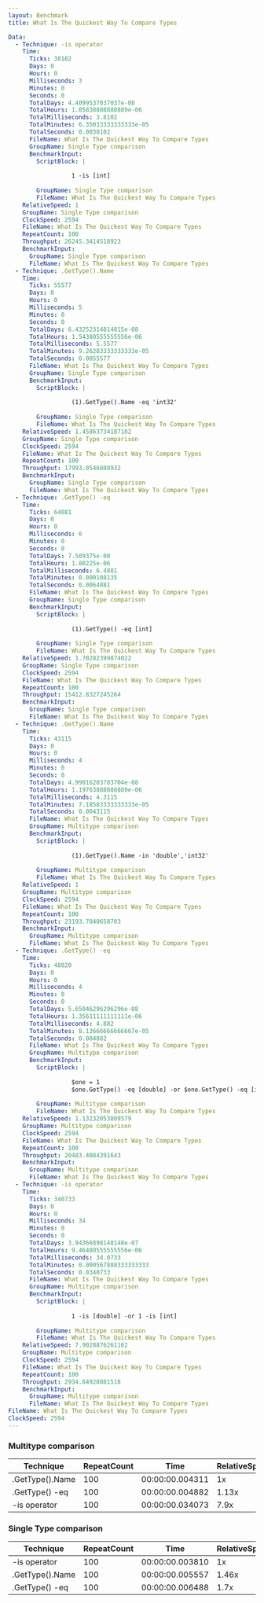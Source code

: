 ```yaml
---
layout: Benchmark
title: What Is The Quickest Way To Compare Types

Data: 
  - Technique: -is operator
    Time: 
      Ticks: 38102
      Days: 0
      Hours: 0
      Milliseconds: 3
      Minutes: 0
      Seconds: 0
      TotalDays: 4.4099537037037e-08
      TotalHours: 1.05838888888889e-06
      TotalMilliseconds: 3.8102
      TotalMinutes: 6.35033333333333e-05
      TotalSeconds: 0.0038102
      FileName: What Is The Quickest Way To Compare Types
      GroupName: Single Type comparison
      BenchmarkInput: 
        ScriptBlock: |
          
                  1 -is [int]
              
        GroupName: Single Type comparison
        FileName: What Is The Quickest Way To Compare Types
    RelativeSpeed: 1
    GroupName: Single Type comparison
    ClockSpeed: 2594
    FileName: What Is The Quickest Way To Compare Types
    RepeatCount: 100
    Throughput: 26245.3414518923
    BenchmarkInput: 
      GroupName: Single Type comparison
      FileName: What Is The Quickest Way To Compare Types
  - Technique: .GetType().Name
    Time: 
      Ticks: 55577
      Days: 0
      Hours: 0
      Milliseconds: 5
      Minutes: 0
      Seconds: 0
      TotalDays: 6.43252314814815e-08
      TotalHours: 1.54380555555556e-06
      TotalMilliseconds: 5.5577
      TotalMinutes: 9.26283333333333e-05
      TotalSeconds: 0.0055577
      FileName: What Is The Quickest Way To Compare Types
      GroupName: Single Type comparison
      BenchmarkInput: 
        ScriptBlock: |
          
                  (1).GetType().Name -eq 'int32'
              
        GroupName: Single Type comparison
        FileName: What Is The Quickest Way To Compare Types
    RelativeSpeed: 1.45863734187182
    GroupName: Single Type comparison
    ClockSpeed: 2594
    FileName: What Is The Quickest Way To Compare Types
    RepeatCount: 100
    Throughput: 17993.0546808932
    BenchmarkInput: 
      GroupName: Single Type comparison
      FileName: What Is The Quickest Way To Compare Types
  - Technique: .GetType() -eq
    Time: 
      Ticks: 64881
      Days: 0
      Hours: 0
      Milliseconds: 6
      Minutes: 0
      Seconds: 0
      TotalDays: 7.509375e-08
      TotalHours: 1.80225e-06
      TotalMilliseconds: 6.4881
      TotalMinutes: 0.000108135
      TotalSeconds: 0.0064881
      FileName: What Is The Quickest Way To Compare Types
      GroupName: Single Type comparison
      BenchmarkInput: 
        ScriptBlock: |
                  
                  (1).GetType() -eq [int]
              
        GroupName: Single Type comparison
        FileName: What Is The Quickest Way To Compare Types
    RelativeSpeed: 1.70282399874022
    GroupName: Single Type comparison
    ClockSpeed: 2594
    FileName: What Is The Quickest Way To Compare Types
    RepeatCount: 100
    Throughput: 15412.8327245264
    BenchmarkInput: 
      GroupName: Single Type comparison
      FileName: What Is The Quickest Way To Compare Types
  - Technique: .GetType().Name
    Time: 
      Ticks: 43115
      Days: 0
      Hours: 0
      Milliseconds: 4
      Minutes: 0
      Seconds: 0
      TotalDays: 4.99016203703704e-08
      TotalHours: 1.19763888888889e-06
      TotalMilliseconds: 4.3115
      TotalMinutes: 7.18583333333333e-05
      TotalSeconds: 0.0043115
      FileName: What Is The Quickest Way To Compare Types
      GroupName: Multitype comparison
      BenchmarkInput: 
        ScriptBlock: |
          
                  (1).GetType().Name -in 'double','int32'
              
        GroupName: Multitype comparison
        FileName: What Is The Quickest Way To Compare Types
    RelativeSpeed: 1
    GroupName: Multitype comparison
    ClockSpeed: 2594
    FileName: What Is The Quickest Way To Compare Types
    RepeatCount: 100
    Throughput: 23193.7840658703
    BenchmarkInput: 
      GroupName: Multitype comparison
      FileName: What Is The Quickest Way To Compare Types
  - Technique: .GetType() -eq
    Time: 
      Ticks: 48820
      Days: 0
      Hours: 0
      Milliseconds: 4
      Minutes: 0
      Seconds: 0
      TotalDays: 5.65046296296296e-08
      TotalHours: 1.35611111111111e-06
      TotalMilliseconds: 4.882
      TotalMinutes: 8.13666666666667e-05
      TotalSeconds: 0.004882
      FileName: What Is The Quickest Way To Compare Types
      GroupName: Multitype comparison
      BenchmarkInput: 
        ScriptBlock: |
          
                  $one = 1
                  $one.GetType() -eq [double] -or $one.GetType() -eq [int]
              
        GroupName: Multitype comparison
        FileName: What Is The Quickest Way To Compare Types
    RelativeSpeed: 1.13232053809579
    GroupName: Multitype comparison
    ClockSpeed: 2594
    FileName: What Is The Quickest Way To Compare Types
    RepeatCount: 100
    Throughput: 20483.4084391643
    BenchmarkInput: 
      GroupName: Multitype comparison
      FileName: What Is The Quickest Way To Compare Types
  - Technique: -is operator
    Time: 
      Ticks: 340733
      Days: 0
      Hours: 0
      Milliseconds: 34
      Minutes: 0
      Seconds: 0
      TotalDays: 3.94366898148148e-07
      TotalHours: 9.46480555555556e-06
      TotalMilliseconds: 34.0733
      TotalMinutes: 0.000567888333333333
      TotalSeconds: 0.0340733
      FileName: What Is The Quickest Way To Compare Types
      GroupName: Multitype comparison
      BenchmarkInput: 
        ScriptBlock: |
          
                  1 -is [double] -or 1 -is [int]
              
        GroupName: Multitype comparison
        FileName: What Is The Quickest Way To Compare Types
    RelativeSpeed: 7.9028876261162
    GroupName: Multitype comparison
    ClockSpeed: 2594
    FileName: What Is The Quickest Way To Compare Types
    RepeatCount: 100
    Throughput: 2934.84928081518
    BenchmarkInput: 
      GroupName: Multitype comparison
      FileName: What Is The Quickest Way To Compare Types
FileName: What Is The Quickest Way To Compare Types
ClockSpeed: 2594
---
```



### Multitype comparison


|Technique      |RepeatCount|Time           |RelativeSpeed|Throughput|
|---------------|-----------|---------------|-------------|----------|
|.GetType().Name|100        |00:00:00.004311|1x           |23193.78/s|
|.GetType() -eq |100        |00:00:00.004882|1.13x        |20483.41/s|
|-is operator   |100        |00:00:00.034073|7.9x         |2934.85/s |


### Single Type comparison


|Technique      |RepeatCount|Time           |RelativeSpeed|Throughput|
|---------------|-----------|---------------|-------------|----------|
|-is operator   |100        |00:00:00.003810|1x           |26245.34/s|
|.GetType().Name|100        |00:00:00.005557|1.46x        |17993.05/s|
|.GetType() -eq |100        |00:00:00.006488|1.7x         |15412.83/s|
